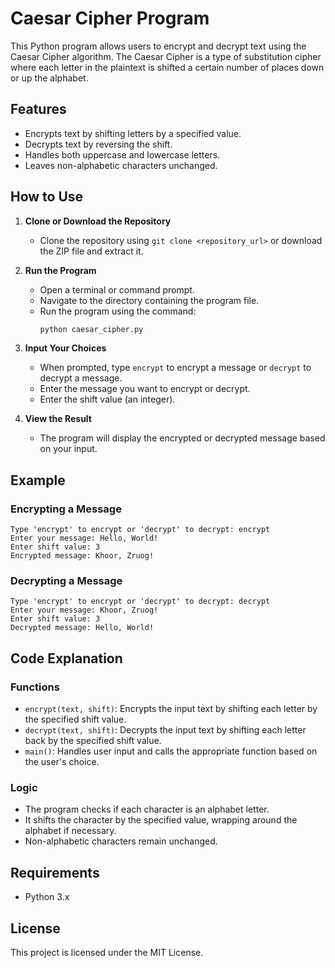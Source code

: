 # Caesar Cipher Program

This Python program allows users to encrypt and decrypt text using the Caesar Cipher algorithm. The Caesar Cipher is a type of substitution cipher where each letter in the plaintext is shifted a certain number of places down or up the alphabet.

## Features
- Encrypts text by shifting letters by a specified value.
- Decrypts text by reversing the shift.
- Handles both uppercase and lowercase letters.
- Leaves non-alphabetic characters unchanged.

## How to Use

1. **Clone or Download the Repository**
   - Clone the repository using `git clone <repository_url>` or download the ZIP file and extract it.

2. **Run the Program**
   - Open a terminal or command prompt.
   - Navigate to the directory containing the program file.
   - Run the program using the command:
     ```bash
     python caesar_cipher.py
     ```

3. **Input Your Choices**
   - When prompted, type `encrypt` to encrypt a message or `decrypt` to decrypt a message.
   - Enter the message you want to encrypt or decrypt.
   - Enter the shift value (an integer).

4. **View the Result**
   - The program will display the encrypted or decrypted message based on your input.

## Example

### Encrypting a Message
```
Type 'encrypt' to encrypt or 'decrypt' to decrypt: encrypt
Enter your message: Hello, World!
Enter shift value: 3
Encrypted message: Khoor, Zruog!
```

### Decrypting a Message
```
Type 'encrypt' to encrypt or 'decrypt' to decrypt: decrypt
Enter your message: Khoor, Zruog!
Enter shift value: 3
Decrypted message: Hello, World!
```

## Code Explanation

### Functions
- `encrypt(text, shift)`: Encrypts the input text by shifting each letter by the specified shift value.
- `decrypt(text, shift)`: Decrypts the input text by shifting each letter back by the specified shift value.
- `main()`: Handles user input and calls the appropriate function based on the user's choice.

### Logic
- The program checks if each character is an alphabet letter.
- It shifts the character by the specified value, wrapping around the alphabet if necessary.
- Non-alphabetic characters remain unchanged.

## Requirements
- Python 3.x

## License
This project is licensed under the MIT License.
